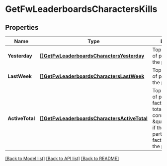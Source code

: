 # GetFwLeaderboardsCharactersKills

## Properties
Name | Type | Description | Notes
------------ | ------------- | ------------- | -------------
**Yesterday** | [**[]GetFwLeaderboardsCharactersYesterday**](get_fw_leaderboards_characters_yesterday.md) | Top 100 ranking of pilots by kills in the past day | [default to null]
**LastWeek** | [**[]GetFwLeaderboardsCharactersLastWeek**](get_fw_leaderboards_characters_last_week.md) | Top 100 ranking of pilots by kills in the past week | [default to null]
**ActiveTotal** | [**[]GetFwLeaderboardsCharactersActiveTotal**](get_fw_leaderboards_characters_active_total.md) | Top 100 ranking of pilots active in faction warfare by total kills. A pilot is considered \&quot;active\&quot; if they have participated in faction warfare in the past 14 days. | [default to null]

[[Back to Model list]](../README.md#documentation-for-models) [[Back to API list]](../README.md#documentation-for-api-endpoints) [[Back to README]](../README.md)


